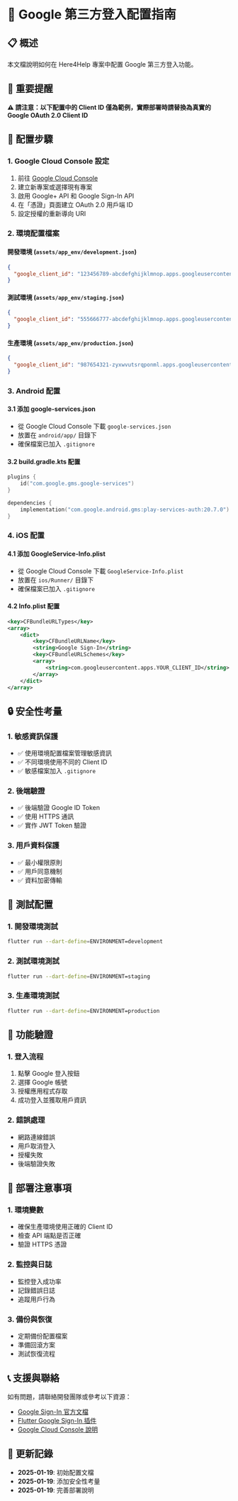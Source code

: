 # 🔐 Google 第三方登入配置指南

## 📋 概述
本文檔說明如何在 Here4Help 專案中配置 Google 第三方登入功能。

## 🚨 重要提醒
**⚠️ 請注意：以下配置中的 Client ID 僅為範例，實際部署時請替換為真實的 Google OAuth 2.0 Client ID**

## 🔧 配置步驟

### 1. Google Cloud Console 設定
1. 前往 [Google Cloud Console](https://console.cloud.google.com/)
2. 建立新專案或選擇現有專案
3. 啟用 Google+ API 和 Google Sign-In API
4. 在「憑證」頁面建立 OAuth 2.0 用戶端 ID
5. 設定授權的重新導向 URI

### 2. 環境配置檔案

#### 開發環境 (`assets/app_env/development.json`)
```json
{
  "google_client_id": "123456789-abcdefghijklmnop.apps.googleusercontent.com"
}
```

#### 測試環境 (`assets/app_env/staging.json`)
```json
{
  "google_client_id": "555666777-abcdefghijklmnop.apps.googleusercontent.com"
}
```

#### 生產環境 (`assets/app_env/production.json`)
```json
{
  "google_client_id": "987654321-zyxwvutsrqponml.apps.googleusercontent.com"
}
```

### 3. Android 配置

#### 3.1 添加 google-services.json
- 從 Google Cloud Console 下載 `google-services.json`
- 放置在 `android/app/` 目錄下
- 確保檔案已加入 `.gitignore`

#### 3.2 build.gradle.kts 配置
```kotlin
plugins {
    id("com.google.gms.google-services")
}

dependencies {
    implementation("com.google.android.gms:play-services-auth:20.7.0")
}
```

### 4. iOS 配置

#### 4.1 添加 GoogleService-Info.plist
- 從 Google Cloud Console 下載 `GoogleService-Info.plist`
- 放置在 `ios/Runner/` 目錄下
- 確保檔案已加入 `.gitignore`

#### 4.2 Info.plist 配置
```xml
<key>CFBundleURLTypes</key>
<array>
    <dict>
        <key>CFBundleURLName</key>
        <string>Google Sign-In</string>
        <key>CFBundleURLSchemes</key>
        <array>
            <string>com.googleusercontent.apps.YOUR_CLIENT_ID</string>
        </array>
    </dict>
</array>
```

## 🔒 安全性考量

### 1. 敏感資訊保護
- ✅ 使用環境配置檔案管理敏感資訊
- ✅ 不同環境使用不同的 Client ID
- ✅ 敏感檔案加入 `.gitignore`

### 2. 後端驗證
- ✅ 後端驗證 Google ID Token
- ✅ 使用 HTTPS 通訊
- ✅ 實作 JWT Token 驗證

### 3. 用戶資料保護
- ✅ 最小權限原則
- ✅ 用戶同意機制
- ✅ 資料加密傳輸

## 🧪 測試配置

### 1. 開發環境測試
```bash
flutter run --dart-define=ENVIRONMENT=development
```

### 2. 測試環境測試
```bash
flutter run --dart-define=ENVIRONMENT=staging
```

### 3. 生產環境測試
```bash
flutter run --dart-define=ENVIRONMENT=production
```

## 📱 功能驗證

### 1. 登入流程
1. 點擊 Google 登入按鈕
2. 選擇 Google 帳號
3. 授權應用程式存取
4. 成功登入並獲取用戶資訊

### 2. 錯誤處理
- 網路連線錯誤
- 用戶取消登入
- 授權失敗
- 後端驗證失敗

## 🚀 部署注意事項

### 1. 環境變數
- 確保生產環境使用正確的 Client ID
- 檢查 API 端點是否正確
- 驗證 HTTPS 憑證

### 2. 監控與日誌
- 監控登入成功率
- 記錄錯誤日誌
- 追蹤用戶行為

### 3. 備份與恢復
- 定期備份配置檔案
- 準備回滾方案
- 測試恢復流程

## 📞 支援與聯絡

如有問題，請聯絡開發團隊或參考以下資源：
- [Google Sign-In 官方文檔](https://developers.google.com/identity/sign-in/android)
- [Flutter Google Sign-In 插件](https://pub.dev/packages/google_sign_in)
- [Google Cloud Console 說明](https://console.cloud.google.com/apis/credentials)

## 🔄 更新記錄

- **2025-01-19**: 初始配置文檔
- **2025-01-19**: 添加安全性考量
- **2025-01-19**: 完善部署說明
